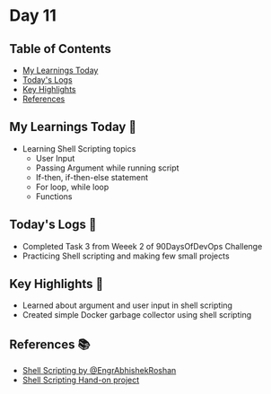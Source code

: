 # Day 11


## Table of Contents

- [My Learnings Today](#my-learnings-today-)
- [Today's Logs](#todays-logs-)
- [Key Highlights](#key-highlights-)
- [References](#references-)



## My Learnings Today 🎯

- Learning Shell Scripting topics
  - User Input
  - Passing Argument while running script
  - If-then, if-then-else statement
  - For loop, while loop
  - Functions



## Today's Logs 📅

- Completed Task 3 from Weeek 2 of 90DaysOfDevOps Challenge
- Practicing Shell scripting and making few small projects



## Key Highlights 🌟

- Learned about argument and user input in shell scripting
- Created simple Docker garbage collector using shell scripting



## References 📚

- [Shell Scripting by @EngrAbhishekRoshan](https://youtu.be/CeFT-vUukEU?si=2IJCK-9B8my_MfiR)
- [Shell Scripting Hand-on project](https://youtu.be/DZIb0lXJ2Mk?si=lKFtXH5FIZhA_NUX)
